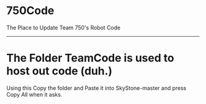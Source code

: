 # 750Code
The Place to Update Team 750's Robot Code

--------

# The Folder TeamCode is used to host out code (duh.)
Using this Copy the folder and Paste it into SkyStone-master and press Copy All when it asks.
